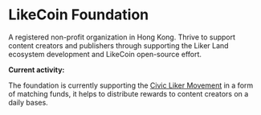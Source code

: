 # LikeCoin Foundation

A registered non-profit organization in Hong Kong. Thrive to support content creators and publishers through supporting the Liker Land ecosystem development and LikeCoin open-source effort. 

**Current activity:**

The foundation is currently supporting the [Civic Liker Movement](https://liker.land/civic) in a form of matching funds, it helps to distribute rewards to content creators on a daily bases. 




